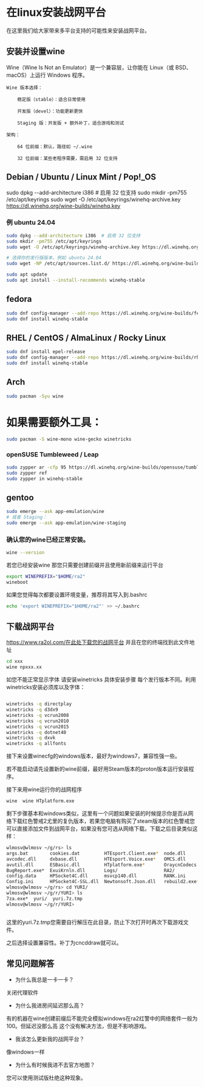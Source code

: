# 在linux安装战网平台

在这里我们给大家带来多平台支持的可能性来安装战网平台。

## 安装并设置wine

Wine（Wine Is Not an Emulator）是一个兼容层，让你能在 Linux（或 BSD、macOS）上运行 Windows 程序。

    Wine 版本选择：
    
        稳定版（stable）：适合日常使用
    
        开发版（devel）：功能更新更快
    
        Staging 版：开发版 + 额外补丁，适合游戏和测试
    
    架构：
    
        64 位前缀：默认，路径如 ~/.wine
    
        32 位前缀：某些老程序需要，需启用 32 位支持

## Debian / Ubuntu / Linux Mint / Pop!_OS

sudo dpkg --add-architecture i386  # 启用 32 位支持
sudo mkdir -pm755 /etc/apt/keyrings
sudo wget -O /etc/apt/keyrings/winehq-archive.key https://dl.winehq.org/wine-builds/winehq.key

### 例 ubuntu 24.04
```bash
sudo dpkg --add-architecture i386  # 启用 32 位支持
sudo mkdir -pm755 /etc/apt/keyrings
sudo wget -O /etc/apt/keyrings/winehq-archive.key https://dl.winehq.org/wine-builds/winehq.key

# 选择你的发行版版本，例如 ubuntu 24.04
sudo wget -NP /etc/apt/sources.list.d/ https://dl.winehq.org/wine-builds/ubuntu/dists/noble/winehq-noble.sources

sudo apt update
sudo apt install --install-recommends winehq-stable

```

## fedora

```bash
sudo dnf config-manager --add-repo https://dl.winehq.org/wine-builds/fedora/$(rpm -E %fedora)/winehq.repo
sudo dnf install winehq-stable

```

## RHEL / CentOS / AlmaLinux / Rocky Linux

```bash
sudo dnf install epel-release
sudo dnf config-manager --add-repo https://dl.winehq.org/wine-builds/rhel/$(rpm -E %rhel)/winehq.repo
sudo dnf install winehq-stable

```

## Arch

```bash
sudo pacman -Syu wine
```

# 如果需要额外工具：
```bash
sudo pacman -S wine-mono wine-gecko winetricks
```

### openSUSE Tumbleweed / Leap

```bash
sudo zypper ar -cfp 95 https://dl.winehq.org/wine-builds/opensuse/tumbleweed/ winehq
sudo zypper ref
sudo zypper in winehq-stable

```

## gentoo

```bash
sudo emerge --ask app-emulation/wine
# 或者 Staging：
sudo emerge --ask app-emulation/wine-staging

```

### 确认您的wine已经正常安装。

```bash
wine --version
```

若您已经安装wine 那您只需要创建前缀并且使用新前缀来运行平台

```bash
export WINEPREFIX="$HOME/ra2"
wineboot
```

如果您觉得每次都要设置环境变量，推荐将其写入到.bashrc

```bash
echo 'export WINEPREFIX="$HOME/ra2"' >> ~/.bashrc
```



## 下载战网平台

https://www.ra2ol.com/在此处下载您的战网平台 并且在您的终端找到此文件地址

```bash
cd xxx
wine npxxx.xx
```

如您不能正常显示字体 请安装winetricks 具体安装步骤 每个发行版本不同。利用winetricks安装必须库以及字体：

```bash

winetricks -q directplay
winetricks -q d3dx9
winetricks -q vcrun2008
winetricks -q vcrun2010
winetricks -q vcrun2015
winetricks -q dotnet40
winetricks -q dxvk
winetricks -q allfonts
```

接下来设置winecfg的windows版本，最好为windows7，兼容性强一些。

若不能启动请先设置新的wine前缀，最好用Steam版本的proton版本运行安装程序。

接下来用wine运行你的战网程序

```bash
wine  wine HTplatform.exe 
```

剩下步骤基本和windows类似，这里有一个问题如果安装的时候提示你是否从网络下载红色警戒2尤里的复仇版本，若果您电脑有购买了steam版本的红色警戒您可以直接添加文件到战网平台，如果没有您可选从网络下载。下载之后目录类似这样：

```bash
wlmosv@wlmosv ~/g/rs> ls
args.bat        cookies.dat         HTEsport.Client.exe*  node.dll          rebuild.exe*    update/
avcodec.dll     dxbase.dll          HTEsport.Voice.exe*   OMCS.dll          Res/            vcomp140.dll
avutil.dll      ESBasic.dll         HTplatform.exe*       OraycnCodecs.dll  swresample.dll  vcruntime140.dll
BugReport.exe*  ExuiKrnln.dll       Logs/                 RA2/              Temp/           VoiceVer.txt
config.data     HPSocket4C.dll      msvcp140.dll          RANK.ini          unins000.dat    YURI/
Config.ini      HPSocket4C-SSL.dll  Newtonsoft.Json.dll   rebuild2.exe*     unins000.exe*   zlibwapi.dll
wlmosv@wlmosv ~/g/rs> cd YURI/
wlmosv@wlmosv ~/g/r/YURI> ls
7za.exe*  yuri/  yuri.7z.tmp
wlmosv@wlmosv ~/g/r/YURI> 



```

这里的yuri.7z.tmp您需要自行解压在此目录，防止下次打开时再次下载游戏文件。

之后选择设置兼容性。补丁为cncddraw就可以。



## 常见问题解答

- 为什么我总是一卡一卡？

关闭代理软件

- 为什么我进房间延迟那么高？

有的机器在wine创建前缀后不能完全模拟windows在ra2红警中的网络套件一般为100。但延迟没那么高 这个没有解决方法，但是不影响游戏。

- 我该怎么更新我的战网平台？

像windows一样

- 为什么有时候我进不去官方地图？

您可以使用测试版杜绝这种现象。